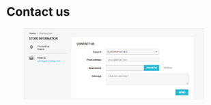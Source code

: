 # Contact us

<figure><img src="../../../.gitbook/assets/image.png" alt=""><figcaption></figcaption></figure>
